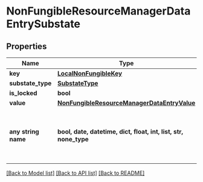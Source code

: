 # NonFungibleResourceManagerDataEntrySubstate


## Properties
Name | Type | Description | Notes
------------ | ------------- | ------------- | -------------
**key** | [**LocalNonFungibleKey**](LocalNonFungibleKey.md) |  | 
**substate_type** | [**SubstateType**](SubstateType.md) |  | 
**is_locked** | **bool** |  | 
**value** | [**NonFungibleResourceManagerDataEntryValue**](NonFungibleResourceManagerDataEntryValue.md) |  | [optional] 
**any string name** | **bool, date, datetime, dict, float, int, list, str, none_type** | any string name can be used but the value must be the correct type | [optional]

[[Back to Model list]](../README.md#documentation-for-models) [[Back to API list]](../README.md#documentation-for-api-endpoints) [[Back to README]](../README.md)


